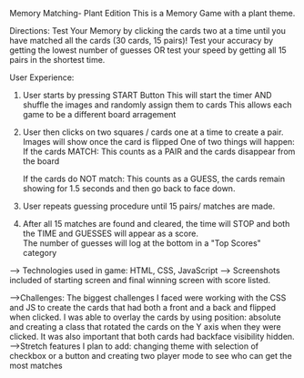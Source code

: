 Memory Matching- Plant Edition
This is a Memory Game with a plant theme.

Directions: 
Test Your Memory by clicking the cards two at a time until you have matched all the cards (30 cards, 15 pairs)!
Test your accuracy by getting the lowest number of guesses OR test your speed by getting all 15 pairs in the shortest time.


User Experience: 

1. User starts by pressing START Button
    This will start the timer AND shuffle the images and randomly assign them to cards
        This allows each game to be a different board arragement

2. User then clicks on two squares / cards one at a time to create a pair. Images will show once the card is flipped One of two things will happen: 
    If the cards MATCH:
    This counts as a PAIR and the cards disappear from the board

    If the cards do NOT match: 
    This counts as a GUESS, the cards remain showing for 1.5 seconds and then go back to face down. 

3. User repeats guessing procedure until 15 pairs/ matches are made. 

4. After all 15 matches are found and cleared, the time will STOP and both the TIME and GUESSES will appear as a score.    
    The number of guesses will log at the bottom in a "Top Scores" category



--> Technologies used in game: HTML, CSS, JavaScript
--> Screenshots included of starting screen and final winning screen with score listed.

-->Challenges: The biggest challenges I faced were working with the CSS and JS to create the cards that had both a front and a back and flipped when clicked. I was able to overlay the cards by using position: absolute and creating a class that rotated the cards on the Y axis when they were clicked. It was also important that both cards had backface visibility hidden. 
-->Stretch features I plan to add: changing theme with selection of checkbox or a button and creating two player mode to see who can get the most matches
